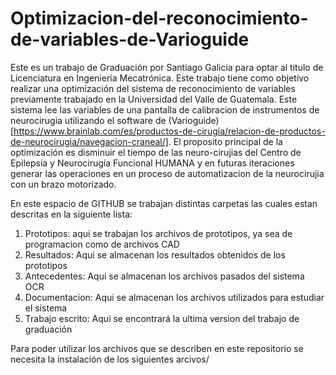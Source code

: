 # Optimizacion-del-reconocimiento-de-variables-de-Varioguide
Este es un trabajo de Graduación por Santiago Galicia para optar al titulo de Licenciatura en Ingenieria Mecatrónica.
Este trabajo tiene como objetivo realizar una optimización del sistema de reconocimiento de variables previamente trabajado en la Universidad del Valle de Guatemala. Este sistema lee las variables de una pantalla de calibracion de instrumentos de neurocirugia utilizando el software de (Varioguide)[https://www.brainlab.com/es/productos-de-cirugia/relacion-de-productos-de-neurocirugia/navegacion-craneal/]. 
El proposito principal de la optimización es disminuir el tiempo de las neuro-cirujias del Centro de Epilepsia y Neurocirugía Funcional HUMANA y en futuras iteraciones generar las operaciones en un proceso de automatizacion de la neurocirujia con un brazo motorizado.

En este espacio de GITHUB se trabajan distintas carpetas las cuales estan descritas en la siguiente lista:

1. Prototipos: aqui se trabajan los archivos de prototipos, ya sea de programacion como de archivos CAD 
2. Resultados: Aqui se almacenan los resultados obtenidos de los prototipos
3. Antecedentes: Aqui se almacenan los archivos pasados del sistema OCR
4. Documentacion: Aqui se almacenan los archivos utilizados para estudiar el sistema
5. Trabajo escrito: Aqui se encontrará la ultima version del trabajo de graduación

Para poder utilizar los archivos que se describen en este repositorio se necesita la instalación de los siguientes arcivos/
